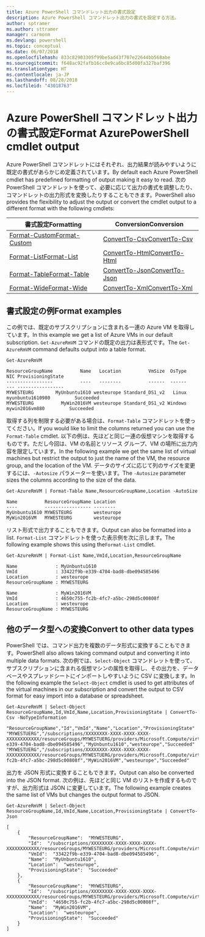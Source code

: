 ```yaml
---
title: Azure PowerShell コマンドレット出力の書式設定
description: Azure PowerShell コマンドレット出力の書式を設定する方法。
author: sptramer
ms.author: sttramer
manager: carmonm
ms.devlang: powershell
ms.topic: conceptual
ms.date: 06/07/2018
ms.openlocfilehash: 833c82903305f99be5ad43f707e22644bb568abe
ms.sourcegitcommit: f648ac92fafb16cc0e9ca6bc85d00fa327baf396
ms.translationtype: HT
ms.contentlocale: ja-JP
ms.lasthandoff: 08/28/2018
ms.locfileid: "43018763"
---
```

# <a name="format-azurepowershell-cmdlet-output"></a><span data-ttu-id="24bc1-103">Azure PowerShell コマンドレット出力の書式設定</span><span class="sxs-lookup"><span data-stu-id="24bc1-103">Format AzurePowerShell cmdlet output</span></span>

<span data-ttu-id="24bc1-104">Azure PowerShell コマンドレットにはそれぞれ、出力結果が読みやすいように既定の書式があらかじめ定義されています。</span><span class="sxs-lookup"><span data-stu-id="24bc1-104">By default each Azure PowerShell cmdlet has predefined formatting of output making it easy to read.</span></span>  <span data-ttu-id="24bc1-105">次の PowerShell コマンドレットを使って、必要に応じて出力の書式を調整したり、コマンドレットの出力形式を変換したりすることもできます。</span><span class="sxs-lookup"><span data-stu-id="24bc1-105">PowerShell also provides the flexibility to adjust the output or convert the cmdlet output to a different format with the following cmdlets:</span></span>

| <span data-ttu-id="24bc1-106">書式設定</span><span class="sxs-lookup"><span data-stu-id="24bc1-106">Formatting</span></span>      | <span data-ttu-id="24bc1-107">Conversion</span><span class="sxs-lookup"><span data-stu-id="24bc1-107">Conversion</span></span>       |
|-----------------|------------------|
| [<span data-ttu-id="24bc1-108">Format-Custom</span><span class="sxs-lookup"><span data-stu-id="24bc1-108">Format-Custom</span></span>](/powershell/module/microsoft.powershell.utility/format-custom) | [<span data-ttu-id="24bc1-109">ConvertTo-Csv</span><span class="sxs-lookup"><span data-stu-id="24bc1-109">ConvertTo-Csv</span></span>](/powershell/module/microsoft.powershell.utility/convertto-csv)  |
| [<span data-ttu-id="24bc1-110">Format-List</span><span class="sxs-lookup"><span data-stu-id="24bc1-110">Format-List</span></span>](/powershell/module/microsoft.powershell.utility/format-list)   | [<span data-ttu-id="24bc1-111">ConvertTo-Html</span><span class="sxs-lookup"><span data-stu-id="24bc1-111">ConvertTo-Html</span></span>](/powershell/module/microsoft.powershell.utility/convertto-html) |
| [<span data-ttu-id="24bc1-112">Format-Table</span><span class="sxs-lookup"><span data-stu-id="24bc1-112">Format-Table</span></span>](/powershell/module/microsoft.powershell.utility/format-table)  | [<span data-ttu-id="24bc1-113">ConvertTo-Json</span><span class="sxs-lookup"><span data-stu-id="24bc1-113">ConvertTo-Json</span></span>](/powershell/module/microsoft.powershell.utility/convertto-json) |
| [<span data-ttu-id="24bc1-114">Format-Wide</span><span class="sxs-lookup"><span data-stu-id="24bc1-114">Format-Wide</span></span>](/powershell/module/microsoft.powershell.utility/format-wide)   | [<span data-ttu-id="24bc1-115">ConvertTo-Xml</span><span class="sxs-lookup"><span data-stu-id="24bc1-115">ConvertTo-Xml</span></span>](/powershell/module/microsoft.powershell.utility/convertto-xml)  |

## <a name="format-examples"></a><span data-ttu-id="24bc1-116">書式設定の例</span><span class="sxs-lookup"><span data-stu-id="24bc1-116">Format examples</span></span>

<span data-ttu-id="24bc1-117">この例では、既定のサブスクリプションに含まれる一連の Azure VM を取得しています。</span><span class="sxs-lookup"><span data-stu-id="24bc1-117">In this example we get a list of Azure VMs in our default subscription.</span></span>  <span data-ttu-id="24bc1-118">`Get-AzureRmVM` コマンドの既定の出力は表形式です。</span><span class="sxs-lookup"><span data-stu-id="24bc1-118">The `Get-AzureRmVM` command defaults output into a table format.</span></span>

```azurepowershell-interactive
Get-AzureRmVM
```

```output
ResourceGroupName          Name   Location          VmSize  OsType              NIC ProvisioningState
-----------------          ----   --------          ------  ------              --- -----------------
MYWESTEURG        MyUnbuntu1610 westeurope Standard_DS1_v2   Linux myunbuntu1610980         Succeeded
MYWESTEURG          MyWin2016VM westeurope Standard_DS1_v2 Windows   mywin2016vm880         Succeeded
```

<span data-ttu-id="24bc1-119">取得する列を制限する必要がある場合は、`Format-Table` コマンドレットを使ってください。</span><span class="sxs-lookup"><span data-stu-id="24bc1-119">If you would like to limit the columns returned you can use the `Format-Table` cmdlet.</span></span> <span data-ttu-id="24bc1-120">以下の例は、先ほどと同じ一連の仮想マシンを取得するものです。ただし今回は、VM の名前とリソース グループ、VM の場所に出力内容を限定しています。</span><span class="sxs-lookup"><span data-stu-id="24bc1-120">In the following example we get the same list of virtual machines but restrict the output to just the name of the VM, the resource group, and the location of the VM.</span></span>  <span data-ttu-id="24bc1-121">データのサイズに応じて列のサイズを変更するには、`-Autosize` パラメーターを使います。</span><span class="sxs-lookup"><span data-stu-id="24bc1-121">The `-Autosize` parameter sizes the columns according to the size of the data.</span></span>

```azurepowershell-interactive
Get-AzureRmVM | Format-Table Name,ResourceGroupName,Location -AutoSize
```

```output
Name          ResourceGroupName Location
----          ----------------- --------
MyUnbuntu1610 MYWESTEURG        westeurope
MyWin2016VM   MYWESTEURG        westeurope
```

<span data-ttu-id="24bc1-122">リスト形式で出力することもできます。</span><span class="sxs-lookup"><span data-stu-id="24bc1-122">Output can also be formatted into a list.</span></span> <span data-ttu-id="24bc1-123">`Format-List` コマンドレットを使った表示例を次に示します。</span><span class="sxs-lookup"><span data-stu-id="24bc1-123">The following example shows this using the`Format-List` cmdlet.</span></span>

```azurepowershell-interactive
Get-AzureRmVM | Format-List Name,VmId,Location,ResourceGroupName
```

```output
Name              : MyUnbuntu1610
VmId              : 33422f9b-e339-4704-bad8-dbe094585496
Location          : westeurope
ResourceGroupName : MYWESTEURG

Name              : MyWin2016VM
VmId              : 4650c755-fc2b-4fc7-a5bc-298d5c00808f
Location          : westeurope
ResourceGroupName : MYWESTEURG
```

## <a name="convert-to-other-data-types"></a><span data-ttu-id="24bc1-124">他のデータ型への変換</span><span class="sxs-lookup"><span data-stu-id="24bc1-124">Convert to other data types</span></span>

<span data-ttu-id="24bc1-125">PowerShell では、コマンド出力を複数のデータ形式に変換することもできます。</span><span class="sxs-lookup"><span data-stu-id="24bc1-125">PowerShell also allows taking command output and converting it into multiple data formats.</span></span> <span data-ttu-id="24bc1-126">次の例では、`Select-Object` コマンドレットを使って、サブスクリプションに含まれる仮想マシンの属性を取得し、その出力を、データベースやスプレッドシートにインポートしやすいように CSV に変換します。</span><span class="sxs-lookup"><span data-stu-id="24bc1-126">In the following example the `Select-Object` cmdlet is used to get attributes of the virtual machines in our subscription and convert the output to CSV format for easy import into a database or spreadsheet.</span></span>

```azurepowershell-interactive
Get-AzureRmVM | Select-Object ResourceGroupName,Id,VmId,Name,Location,ProvisioningState | ConvertTo-Csv -NoTypeInformation
```

```output
"ResourceGroupName","Id","VmId","Name","Location","ProvisioningState"
"MYWESTUERG","/subscriptions/XXXXXXXX-XXXX-XXXX-XXXX-XXXXXXXXXXXX/resourceGroups/MYWESTUERG/providers/Microsoft.Compute/virtualMachines/MyUnbuntu1610","33422f9b-e339-4704-bad8-dbe094585496","MyUnbuntu1610","westeurope","Succeeded"
"MYWESTUERG","/subscriptions/XXXXXXXX-XXXX-XXXX-XXXX-XXXXXXXXXXXX/resourceGroups/MYWESTUERG/providers/Microsoft.Compute/virtualMachines/MyWin2016VM","4650c755-fc2b-4fc7-a5bc-298d5c00808f","MyWin2016VM","westeurope","Succeeded"
```

<span data-ttu-id="24bc1-127">出力を JSON 形式に変換することもできます。</span><span class="sxs-lookup"><span data-stu-id="24bc1-127">Output can also be converted into the JSON format.</span></span>  <span data-ttu-id="24bc1-128">次の例は、先ほどと同じ VM のリストを作成するものですが、出力形式は JSON に変更しています。</span><span class="sxs-lookup"><span data-stu-id="24bc1-128">The following example creates the same list of VMs but changes the output format to JSON.</span></span>

```azurepowershell-interactive
Get-AzureRmVM | Select-Object ResourceGroupName,Id,VmId,Name,Location,ProvisioningState | ConvertTo-Json
```

```output
[
    {
        "ResourceGroupName":  "MYWESTEURG",
        "Id":  "/subscriptions/XXXXXXXX-XXXX-XXXX-XXXX-XXXXXXXXXXXX/resourceGroups/MYWESTEURG/providers/Microsoft.Compute/virtualMachines/MyUnbuntu1610",
        "VmId":  "33422f9b-e339-4704-bad8-dbe094585496",
        "Name":  "MyUnbuntu1610",
        "Location":  "westeurope",
        "ProvisioningState":  "Succeeded"
    },
    {
        "ResourceGroupName":  "MYWESTEURG",
        "Id":  "/subscriptions/XXXXXXXX-XXXX-XXXX-XXXX-XXXXXXXXXXXX/resourceGroups/MYWESTEURG/providers/Microsoft.Compute/virtualMachines/MyWin2016VM",
        "VmId":  "4650c755-fc2b-4fc7-a5bc-298d5c00808f",
        "Name":  "MyWin2016VM",
        "Location":  "westeurope",
        "ProvisioningState":  "Succeeded"
    }
]
```
